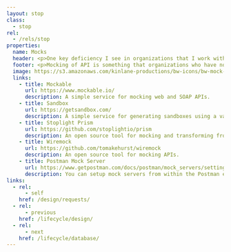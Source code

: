 ```yaml
---
layout: stop
class:
  - stop
rel:
  - /rels/stop  
properties:
  name: Mocks
  header: <p>One key deficiency I see in organizations that I work with on a regular basis, is the absence of the ability to quickly deploy a mock version of an API. Meaning, the ability to deliver a virtualized instance of the surface area of an API, that will accept requests, and return responses, without writing or generating any existing backend code. Mocking APIs require an API definition, and with many groups still producing these definitions from code, the ability to mock an API is lost in the shuffle. Leaving out the ability to play with an API before it ever gets built--which if you think about it, goes against much of why we design APIs in the first place.</p><p>Mocking of an API goes hand in hand with a design first approach. Being able to define, design, mock, and then receive feedback from potential consumers, then repeat until the desired API is delivered is significantly more efficient than writing code, deploying an API, and iterating on it via a full API life cycle the spans months. Over the last couple of years, a growing number of services and tooling have emerged to help us mock our APIs, as well as the schema that are used as part of their requests and responses, giving birth to this entirely new stop along the API life cycle.</p>    
  footer: <p>Mocking of API is something that organizations who have not adopted an API definition approach to delivering APIs cannot ever fully realize. When you have a robust, machine readable definition of the surface area of your API it allows you to quickly generate sandboxes, mocks, and virtualized instance of an API. These interfaces can then be consumed, and played with, and allow for API definitions to be adjusted, tweaked, and polished until it meets the needs of consumers. Shortening the feedback loop between each iteration, and version of an API--saving both time and money.</p><p>The API developers I've seen who have become proficient in defining and designing their APIs, and delivering mock APIs, have also begun to be more agile when it comes to mocking and virtualizing of data that gets returned as part of mock API responses. Further pushing mocking and virtualization into testing, security, and other critical aspects of the API life cycle. Being able to mock API interfaces is a sign that API operations is maturing, allowing for costly mistakes to be eliminated, or identified long before anything goes into production, making sure APIs meet the needs of both providers and consumers long before anything gets set into stone.</p>
  image: https://s3.amazonaws.com/kinlane-productions/bw-icons/bw-mock-interface.png
  links:
    - title: Mockable
      url: https://www.mockable.io/
      description: A simple service for mocking web and SOAP APIs.
    - title: Sandbox
      url: https://getsandbox.com/
      description: A simple service for generating sandboxes using a variety of formats.
    - title: Stoplight Prism
      url: https://github.com/stoplightio/prism
      description: An open source tool for mocking and transforming from OpenAPIs.
    - title: Wiremock
      url: https://github.com/tomakehurst/wiremock
      description: An open source tool for mocking APIs.
    - title: Postman Mock Server
      url: https://www.getpostman.com/docs/postman/mock_servers/setting_up_mock
      description: You can setup mock servers from within the Postman environment.                     
links:
  - rel:
      - self
    href: /design/requests/
  - rel:
      - previous
    href: /lifecycle/design/     
  - rel:
      - next
    href: /lifecycle/database/         
---
```

